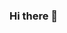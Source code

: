 ### Hi there 👋

<!--
**Brenda-Santos/Brenda-Santos** is a ✨ _special_ ✨ repository because its `README.md` (this file) appears on your GitHub profile.

Here are some ideas to get you started:

- 🔭 I’m currently working on with backend development.
- 🌱 I’m currently learning data science.
- 📫 How to reach me: LinkedIn ID - brenda2santos
- ⚡ Fun fact: I'm passionate about philosophy, astronomy and design 😍
--> 
